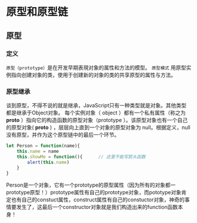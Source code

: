 # 原型和原型链

## 原型

### 定义

`原型（prototype）`是在开发早期表現对象的属性和方法的模型。
`原型模式` 用原型实例指向创建对象的类，使用于创建新的对象的类的共享原型的属性与方法。

### 原型继承

谈到原型，不得不说的就是继承，JavaScript只有一种类型就是对象。其他类型都是继承于Object对象。
每个实例对象（ object ）都有一个私有属性（称之为 __proto__ ）指向它的构造函数的原型对象（prototype ）。该原型对象也有一个自己的原型对象( __proto__ ) ，层层向上直到一个对象的原型对象为 null。根据定义，null 没有原型，并作为这个原型链中的最后一个环节。

```javascript
let Person = function(name){
    this.name = name
    this.showMe = function(){      // 这里不能写箭头函数
        alert(this.name)
    }   
}
```

Person是一个对象，它有一个prototype的原型属性（因为所有的对象都一prototype原型！）prototype属性有自己的prototype对象，而pototype对象肯定也有自己的constuct属性，construct属性有自己的constuctor对象，神奇的事情要发生了，这最后一个constructor对象就是我们构造出来的function函数本身！

